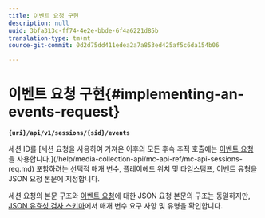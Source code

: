 ```yaml
---
title: 이벤트 요청 구현
description: null
uuid: 3bfa313c-ff74-4e2e-bbde-6f4a6221d85b
translation-type: tm+mt
source-git-commit: 0d2d75dd411edea2a7a853ed425af5c6da154b06

---
```



# 이벤트 요청 구현{#implementing-an-events-request}

**`{uri}/api/v1/sessions/{sid}/events`**

세션 ID를 [세션 요청을 사용하여 가져온 이후의 모든 후속 추적 호출에는 [이벤트 요청](/help/media-collection-api/mc-api-ref/mc-api-events-req.md)을 사용합니다.](/help/media-collection-api/mc-api-ref/mc-api-sessions-req.md) 포함하려는 선택적 매개 변수, 플레이헤드 위치 및 타임스탬프, 이벤트 유형을 JSON 요청 본문에 지정합니다.

세션 요청의 본문 구조와 [이벤트 요청](/help/media-collection-api/mc-api-ref/mc-api-events-req.md)에 대한 JSON 요청 본문의 구조는 동일하지만, [JSON 유효성 검사 스키마](/help/media-collection-api/mc-api-ref/mc-api-json-validation.md)에서 매개 변수 요구 사항 및 유형을 확인합니다.
